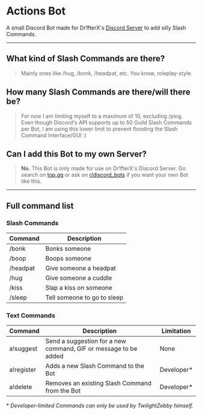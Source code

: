 # Actions Bot
A small Discord Bot made for Dr1fterX's [Discord Server](https://discord.gg/URH5E34FZf) to add silly Slash Commands.

---
## What kind of Slash Commands are there?

> Mainly ones like /hug, /bonk, /headpat, etc. You know, roleplay-style.


## How many Slash Commands are there/will there be?

> For now I am limiting myself to a maximum of 10, excluding /ping.
> Even though Discord's API supports up to 50 Guild Slash Commands per Bot, I am using this lower limit to prevent flooding the Slash Command Interface/GUI :)


## Can I add this Bot to my own Server?

> **No.**
> This Bot is only made for use on Dr1fterX's Discord Server. Go search on [top.gg](https://top.gg) or ask on [r/discord_bots](https://www.reddit.com/r/Discord_Bots/) if you want your own Bot like this.

---
## Full command list

### Slash Commands

| Command  | Description |
|----------|-------------|
| /bonk    | Bonks someone |
| /boop    | Boops someone |
| /headpat | Give someone a headpat |
| /hug     | Give someone a cuddle |
| /kiss    | Slap a kiss on someone |
| /sleep   | Tell someone to go to sleep |


### Text Commands

| Command    | Description                                                     | Limitation |
|------------|-----------------------------------------------------------------|------------|
| a!suggest  | Send a suggestion for a new command, GIF or message to be added | None |
| a!register | Adds a new Slash Command to the Bot                             | Developer\* |
| a!delete   | Removes an existing Slash Command from the Bot                  | Developer\* |

\* *Developer-limited Commands can only be used by TwilightZebby himself.*

